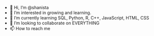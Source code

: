 - 👋 Hi, I’m @shanista
- 👀 I’m interested in growing and learning.
- 🌱 I’m currently learning SQL, Python, R, C++, JavaScript, HTML, CSS
- 💞️ I’m looking to collaborate on EVERYTHING
- 📫 How to reach me 

<!---
shanista/shanista is a ✨ special ✨ repository because its `README.md` (this file) appears on your GitHub profile.
You can click the Preview link to take a look at your changes.
--->
